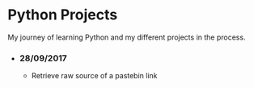 # Python Projects

My journey of learning Python and my different projects in the process.

+ ### 28/09/2017
  + Retrieve raw source of a pastebin link
